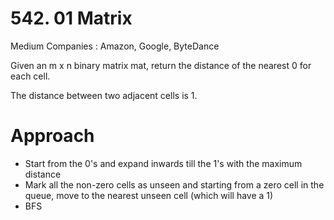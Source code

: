 # 542. 01 Matrix
Medium
Companies : Amazon, Google, ByteDance

Given an m x n binary matrix mat, return the distance of the nearest 0 for each cell.

The distance between two adjacent cells is 1.

# Approach
- Start from the 0's and expand inwards till the 1's with the maximum distance
- Mark all the non-zero cells as unseen and starting from a zero cell in the queue, move to the nearest unseen cell (which will have a 1)
- BFS